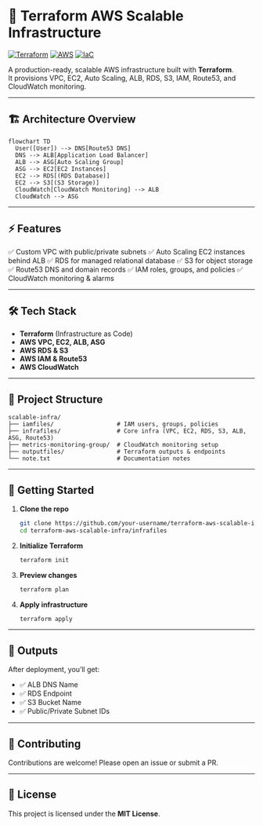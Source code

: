 
# 🚀 Terraform AWS Scalable Infrastructure

[![Terraform](https://img.shields.io/badge/Terraform-v1.x-blueviolet?logo=terraform)](https://www.terraform.io/)
[![AWS](https://img.shields.io/badge/AWS-Cloud-orange?logo=amazon-aws)](https://aws.amazon.com/)
[![IaC](https://img.shields.io/badge/IaC-Infrastructure_as_Code-green)]()

A production-ready, scalable AWS infrastructure built with **Terraform**.  
It provisions VPC, EC2, Auto Scaling, ALB, RDS, S3, IAM, Route53, and CloudWatch monitoring.

---

## 🏗️ Architecture Overview

```mermaid
flowchart TD
  User([User]) --> DNS[Route53 DNS]
  DNS --> ALB[Application Load Balancer]
  ALB --> ASG[Auto Scaling Group]
  ASG --> EC2[EC2 Instances]
  EC2 --> RDS[(RDS Database)]
  EC2 --> S3[(S3 Storage)]
  CloudWatch[CloudWatch Monitoring] --> ALB
  CloudWatch --> ASG
````

---

## ⚡ Features

✅ Custom VPC with public/private subnets
✅ Auto Scaling EC2 instances behind ALB
✅ RDS for managed relational database
✅ S3 for object storage
✅ Route53 DNS and domain records
✅ IAM roles, groups, and policies
✅ CloudWatch monitoring & alarms

---

## 🛠️ Tech Stack

* **Terraform** (Infrastructure as Code)
* **AWS VPC, EC2, ALB, ASG**
* **AWS RDS & S3**
* **AWS IAM & Route53**
* **AWS CloudWatch**

---

## 📂 Project Structure

```
scalable-infra/
├── iamfiles/                  # IAM users, groups, policies
├── infrafiles/                # Core infra (VPC, EC2, RDS, S3, ALB, ASG, Route53)
├── metrics-monitoring-group/  # CloudWatch monitoring setup
├── outputfiles/               # Terraform outputs & endpoints
└── note.txt                   # Documentation notes
```

---

## 🚀 Getting Started

1. **Clone the repo**

   ```bash
   git clone https://github.com/your-username/terraform-aws-scalable-infra.git
   cd terraform-aws-scalable-infra/infrafiles
   ```

2. **Initialize Terraform**

   ```bash
   terraform init
   ```

3. **Preview changes**

   ```bash
   terraform plan
   ```

4. **Apply infrastructure**

   ```bash
   terraform apply
   ```

---

## 📌 Outputs

After deployment, you’ll get:

* ✅ ALB DNS Name
* ✅ RDS Endpoint
* ✅ S3 Bucket Name
* ✅ Public/Private Subnet IDs

---

## 🤝 Contributing

Contributions are welcome!
Please open an issue or submit a PR.

---

## 📜 License

This project is licensed under the **MIT License**.
